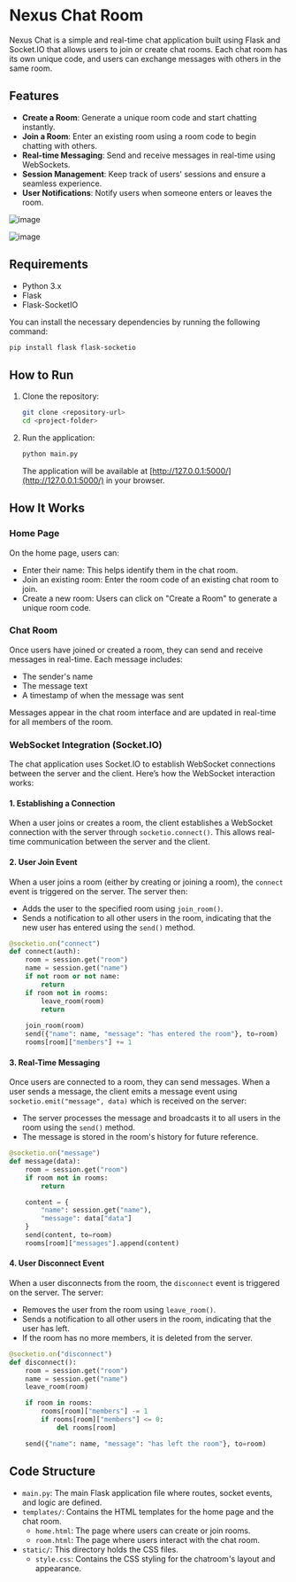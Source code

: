 
# Nexus Chat Room

Nexus Chat is a simple and real-time chat application built using Flask and Socket.IO that allows users to join or create chat rooms. Each chat room has its own unique code, and users can exchange messages with others in the same room.

## Features
- **Create a Room**: Generate a unique room code and start chatting instantly.
- **Join a Room**: Enter an existing room using a room code to begin chatting with others.
- **Real-time Messaging**: Send and receive messages in real-time using WebSockets.
- **Session Management**: Keep track of users' sessions and ensure a seamless experience.
- **User Notifications**: Notify users when someone enters or leaves the room.
  

![image](https://github.com/user-attachments/assets/d67e0256-b4bf-48a2-9e19-2cc8d92831bf)

![image](https://github.com/user-attachments/assets/47260be7-cd22-4e39-8f59-20b7b12105a0)


## Requirements
- Python 3.x
- Flask
- Flask-SocketIO

You can install the necessary dependencies by running the following command:

```bash
pip install flask flask-socketio

```

## How to Run

1.  Clone the repository:
    
    ```bash
    git clone <repository-url>
    cd <project-folder>
    
    ```
    
2.  Run the application:
    
    ```bash
    python main.py
    
    ```
    
    The application will be available at [http://127.0.0.1:5000/](http://127.0.0.1:5000/) in your browser.
    

## How It Works

### Home Page

On the home page, users can:

-   Enter their name: This helps identify them in the chat room.
-   Join an existing room: Enter the room code of an existing chat room to join.
-   Create a new room: Users can click on "Create a Room" to generate a unique room code.

### Chat Room

Once users have joined or created a room, they can send and receive messages in real-time. Each message includes:

-   The sender's name
-   The message text
-   A timestamp of when the message was sent

Messages appear in the chat room interface and are updated in real-time for all members of the room.

### WebSocket Integration (Socket.IO)

The chat application uses Socket.IO to establish WebSocket connections between the server and the client. Here’s how the WebSocket interaction works:

#### 1. Establishing a Connection

When a user joins or creates a room, the client establishes a WebSocket connection with the server through `socketio.connect()`. This allows real-time communication between the server and the client.

#### 2. User Join Event

When a user joins a room (either by creating or joining a room), the `connect` event is triggered on the server. The server then:

-   Adds the user to the specified room using `join_room()`.
-   Sends a notification to all other users in the room, indicating that the new user has entered using the `send()` method.

```python
@socketio.on("connect")
def connect(auth):
    room = session.get("room")
    name = session.get("name")
    if not room or not name:
        return
    if room not in rooms:
        leave_room(room)
        return
    
    join_room(room)
    send({"name": name, "message": "has entered the room"}, to=room)
    rooms[room]["members"] += 1

```

#### 3. Real-Time Messaging

Once users are connected to a room, they can send messages. When a user sends a message, the client emits a message event using `socketio.emit("message", data)` which is received on the server:

-   The server processes the message and broadcasts it to all users in the room using the `send()` method.
-   The message is stored in the room's history for future reference.

```python
@socketio.on("message")
def message(data):
    room = session.get("room")
    if room not in rooms:
        return

    content = {
        "name": session.get("name"),
        "message": data["data"]
    }
    send(content, to=room)
    rooms[room]["messages"].append(content)

```

#### 4. User Disconnect Event

When a user disconnects from the room, the `disconnect` event is triggered on the server. The server:

-   Removes the user from the room using `leave_room()`.
-   Sends a notification to all other users in the room, indicating that the user has left.
-   If the room has no more members, it is deleted from the server.

```python
@socketio.on("disconnect")
def disconnect():
    room = session.get("room")
    name = session.get("name")
    leave_room(room)

    if room in rooms:
        rooms[room]["members"] -= 1
        if rooms[room]["members"] <= 0:
            del rooms[room]

    send({"name": name, "message": "has left the room"}, to=room)

```

## Code Structure

-   `main.py`: The main Flask application file where routes, socket events, and logic are defined.
-   `templates/`: Contains the HTML templates for the home page and the chat room.
    -   `home.html`: The page where users can create or join rooms.
    -   `room.html`: The page where users interact with the chat room.
-   `static/`: This directory holds the CSS files.
    -   `style.css`: Contains the CSS styling for the chatroom's layout and appearance.

